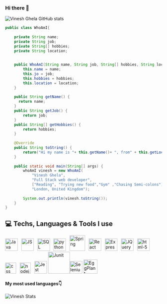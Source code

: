 ### Hi there 👋

![Vinesh Ghela GitHub stats](https://github-readme-stats.vercel.app/api?username=vineshghela&show_icons=true&theme=radical)

```java 
public class WhoAmI{ 
    
    private String name;
    private String job; 
    private String[] hobbies;
    private String location;
  
    
    public WhoAmI(String name, String job, String[] hobbies, String location){ 
        this.name = name; 
        this.jo = job; 
        this.hobbies = hobbies; 
        this.location = location;
    } 
  
    public String getName() {
      return name; 
    } 
    public String getJob() {
        return job; 
    }
    public String[] getHobbies() { 
        return hobbies; 
    } 
    
    @Override
    public String toString() { 
        return("Hi my name is "+ this.getName()+ ", from" + this.getLocation() + "! My Job is "+ this.getJob()+" and my hobbies are " + this.getHobbies();
    } 
  
    public static void main(String[] args) { 
        whoAmI vinesh = new WhoAmI(
            "Vinesh Ghela",
            "Full Stack web developer",
            ["Reading", "Trying new food","Gym" ,"Chasing Semi-colons"], 
            "London, United Kingdom"); 
        
        System.out.println(vinesh.toString()); 
    } 
} 
```

## 💻 Techs, Languages & Tools I use

<img src="https://i.imgur.com/FI6zNOd.png" width="40px" alt="Java"/> &nbsp; <img src="https://i.imgur.com/o0GEoUG.png" width="40px" alt="JS"/> &nbsp; 
<img src="https://i.imgur.com/p0iInfp.png" width="40px" alt="SQL"/> &nbsp; <img src="https://i.imgur.com/Gt41wVy.png" width="40px" alt="python" /> &nbsp; 
<img src="https://i.imgur.com/s9UZ2zj.png" width="50px" alt="Spring"/> &nbsp; <img src="https://i.imgur.com/G4ewIRk.png" width="40px" alt="React"/> &nbsp;
<img src="https://i.imgur.com/FfL7MyP.png" width="40px" alt="Express"/> &nbsp; <img src="https://i.imgur.com/d5p2RSI.png" width="40px" alt="JQuery"/> &nbsp; 
<img src="https://i.imgur.com/TSZVG5g.png" width="40px" alt="html-5" /> &nbsp; <img src="https://i.imgur.com/9xbG6Ox.png" width="35px" alt="css"/> &nbsp; 
<img src="https://i.imgur.com/uGHPrRG.png" width="35px" alt="nodejs"/> &nbsp; <img src="https://i.imgur.com/KU5xR5u.png" width="40px" alt="Jest"/>
<img src="https://i.imgur.com/1z0WLUq.png" width="70px" alt="Junit"/><img src="https://i.imgur.com/pMeFDIZ.png" width="40px" alt="Selenium"/>
<img src="https://i.imgur.com/bXGnd1X.png" width="45px" alt="EggPlant"/>

#### My most used languages:point_down:

![Vinesh Stats](https://github-readme-stats.vercel.app/api/top-langs/?username=vineshghela&layout=compact&hide_border=false&theme=darcula&bg_color=00000000&langs_count=4%22%3E)

<!--
**vineshghela/VineshGhela** is a ✨ _special_ ✨ repository because its `README.md` (this file) appears on your GitHub profile.

Here are some ideas to get you started:

- 🔭 I’m currently working on ...
- 🌱 I’m currently learning ...
- 👯 I’m looking to collaborate on ...
- 🤔 I’m looking for help with ...
- 💬 Ask me about ...
- 📫 How to reach me: ...
- 😄 Pronouns: ...
- ⚡ Fun fact: ...
-->
